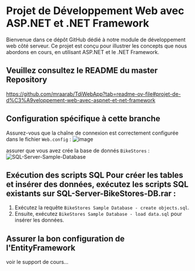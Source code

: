 # Projet de Développement Web avec ASP.NET et .NET Framework

Bienvenue dans ce dépôt GitHub dédié à notre module de développement web côté serveur. Ce projet est conçu pour illustrer les concepts que nous abordons en cours, en utilisant ASP.NET et le .NET Framework.

## Veuillez consultez le README du master Repository

https://github.com/mraarab/TdiWebApp?tab=readme-ov-file#projet-de-d%C3%A9veloppement-web-avec-aspnet-et-net-framework

## Configuration spécifique à cette branche

Assurez-vous que la chaîne de connexion est correctement configurée dans le fichier `Web.config` :
![image](https://github.com/user-attachments/assets/13376a56-c8de-4c81-af87-12ff0e98152f)

assurer que vous avez crée la base de donnés `BikeStores` :
![SQL-Server-Sample-Database](https://github.com/user-attachments/assets/3f415b26-774e-4a80-af7f-940440fd093f)

## Exécution des scripts SQL Pour créer les tables et insérer des données, exécutez les scripts SQL existants sur SQL-Server-BikeStores-DB.rar :
  1. Exécutez la requête `BikeStores Sample Database - create objects.sql`.
  2. Ensuite, exécutez `BikeStores Sample Database - load data.sql` pour insérer les données.

## Assurer la bon configuration de l'EntityFramework
  voir le support de cours...






